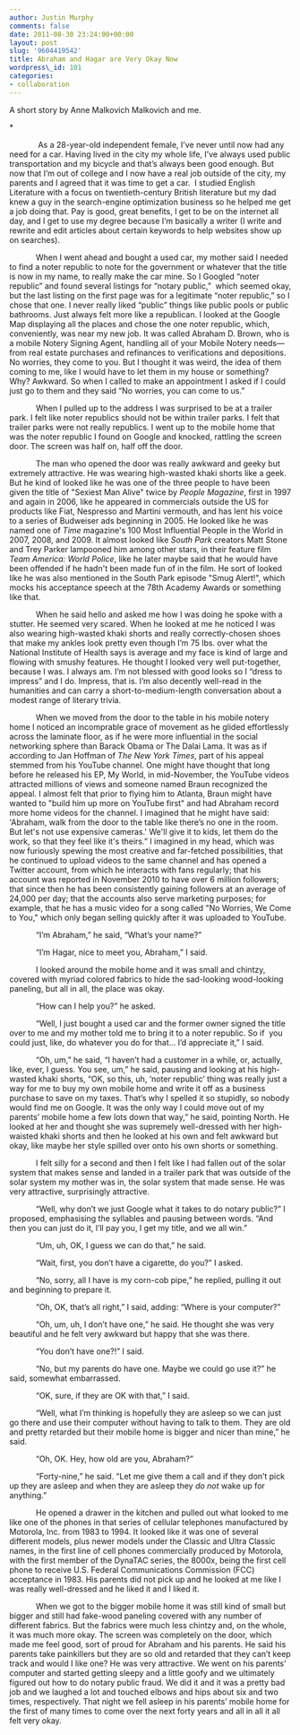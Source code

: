 ```yaml
---
author: Justin Murphy
comments: false
date: 2011-08-30 23:24:00+00:00
layout: post
slug: '9604419542'
title: Abraham and Hagar are Very Okay Now
wordpress\_id: 101
categories:
- collaboration
---
```


A short story by Anne Malkovich Malkovich and me.  


\* 



             As a 28-year-old independent female, I’ve never until now had any need for a car. Having lived in the city my whole life, I’ve always used public transportation and my bicycle and that’s always been good enough. But now that I’m out of college and I now have a real job outside of the city, my parents and I agreed that it was time to get a car.  I studied English Literature with a focus on twentieth-century British literature but my dad knew a guy in the search-engine optimization business so he helped me get a job doing that. Pay is good, great benefits, I get to be on the internet all day, and I get to use my degree because I’m basically a writer (I write and rewrite and edit articles about certain keywords to help websites show up on searches).




            When I went ahead and bought a used car, my mother said I needed to find a noter republic to note for the government or whatever that the title is now in my name, to really make the car mine. So I Googled “noter republic” and found several listings for “notary public,”  which seemed okay, but the last listing on the first page was for a legitimate “noter republic,” so I chose that one. I never really liked “public” things like public pools or public bathrooms. Just always felt more like a republican. I looked at the Google Map displaying all the places and chose the one noter republic, which, conveniently, was near my new job. It was called Abraham D. Brown, who is a mobile Notery Signing Agent, handling all of your Mobile Notery needs—from real estate purchases and refinances to verifications and depositions. No worries, they come to you. But I thought it was weird, the idea of them coming to me, like I would have to let them in my house or something? Why? Awkward. So when I called to make an appointment I asked if I could just go to them and they said “No worries, you can come to us.”




            When I pulled up to the address I was surprised to be at a trailer park. I felt like noter republics should not be within trailer parks. I felt that trailer parks were not really republics. I went up to the mobile home that was the noter republic I found on Google and knocked, rattling the screen door. The screen was half on, half off the door.




            The man who opened the door was really awkward and geeky but extremely attractive. He was wearing high-wasted khaki shorts like a geek. But he kind of looked like he was one of the three people to have been given the title of "Sexiest Man Alive" twice by _People Magazine_, first in 1997 and again in 2006, like he appeared in commercials outside the US for products like Fiat, Nespresso and Martini vermouth, and has lent his voice to a series of Budweiser ads beginning in 2005. He looked like he was named one of _Time_ magazine's 100 Most Influential People in the World in 2007, 2008, and 2009. It almost looked like _South Park_ creators Matt Stone and Trey Parker lampooned him among other stars, in their feature film _Team America: World Police_, like he later maybe said that he would have been offended if he hadn't been made fun of in the film. He sort of looked like he was also mentioned in the South Park episode "Smug Alert!", which mocks his acceptance speech at the 78th Academy Awards or something like that.




            When he said hello and asked me how I was doing he spoke with a stutter. He seemed very scared. When he looked at me he noticed I was also wearing high-wasted khaki shorts and really correctly-chosen shoes that make my ankles look pretty even though I’m 75 lbs. over what the National Institute of Health says is average and my face is kind of large and flowing with smushy features. He thought I looked very well put-together, because I was. I always am. I’m not blessed with good looks so I “dress to impress” and I do. Impress, that is. I’m also decently well-read in the humanities and can carry a short-to-medium-length conversation about a modest range of literary trivia.




            When we moved from the door to the table in his mobile notery home I noticed an incomprable grace of movement as he glided effortlessly across the laminate floor, as if he were more influential in the social networking sphere than Barack Obama or The Dalai Lama. It was as if according to Jan Hoffman of _The New York Times_, part of his appeal stemmed from his YouTube channel. One might have thought that long before he released his EP, My World, in mid-November, the YouTube videos attracted millions of views and someone named Braun recognized the appeal. I almost felt that prior to flying him to Atlanta, Braun might have wanted to "build him up more on YouTube first" and had Abraham record more home videos for the channel. I imagined that he might have said: 'Abraham, walk from the door to the table like there’s no one in the room. But let's not use expensive cameras.' We'll give it to kids, let them do the work, so that they feel like it's theirs.” I imagined in my head, which was now furiously spewing the most creative and far-fetched possibilities, that he continued to upload videos to the same channel and has opened a Twitter account, from which he interacts with fans regularly; that his account was reported in November 2010 to have over 6 million followers; that since then he has been consistently gaining followers at an average of 24,000 per day; that the accounts also serve marketing purposes; for example, that he has a music video for a song called "No Worries, We Come to You," which only began selling quickly after it was uploaded to YouTube.




            “I’m Abraham,” he said, “What’s your name?”




            “I’m Hagar, nice to meet you, Abraham,” I said.




            I looked around the mobile home and it was small and chintzy, covered with myriad colored fabrics to hide the sad-looking wood-looking paneling, but all in all, the place was okay.




            “How can I help you?” he asked.




            “Well, I just bought a used car and the former owner signed the title over to me and my mother told me to bring it to a noter republic. So if  you could just, like, do whatever you do for that… I’d appreciate it,” I said.




            “Oh, um,” he said, “I haven’t had a customer in a while, or, actually, like, ever, I guess. You see, um,” he said, pausing and looking at his high-wasted khaki shorts, “OK, so this, uh, ‘noter republic’ thing was really just a way for me to buy my own mobile home and write it off as a business purchase to save on my taxes. That’s why I spelled it so stupidly, so nobody would find me on Google. It was the only way I could move out of my parents’ mobile home a few lots down that way,” he said, pointing North. He looked at her and thought she was supremely well-dressed with her high-waisted khaki shorts and then he looked at his own and felt awkward but okay, like maybe her style spilled over onto his own shorts or something.




            I felt silly for a second and then I felt like I had fallen out of the solar system that makes sense and landed in a trailer park that was outside of the solar system my mother was in, the solar system that made sense. He was very attractive, surprisingly attractive.




            “Well, why don’t we just Google what it takes to do notary public?” I proposed, emphasising the syllables and pausing between words. “And then you can just do it, I’ll pay you, I get my title, and we all win.”




            “Um, uh, OK, I guess we can do that,” he said.




            “Wait, first, you don’t have a cigarette, do you?” I asked.




            “No, sorry, all I have is my corn-cob pipe,” he replied, pulling it out and beginning to prepare it.




            “Oh, OK, that’s all right,” I said, adding: “Where is your computer?”




            “Oh, um, uh, I don’t have one,” he said. He thought she was very beautiful and he felt very awkward but happy that she was there.




            “You don’t have one?!” I said.




            “No, but my parents do have one. Maybe we could go use it?” he said, somewhat embarrassed.




            “OK, sure, if they are OK with that,” I said.




            “Well, what I’m thinking is hopefully they are asleep so we can just go there and use their computer without having to talk to them. They are old and pretty retarded but their mobile home is bigger and nicer than mine,” he said.




            “Oh, OK. Hey, how old are you, Abraham?”




            “Forty-nine,” he said. “Let me give them a call and if they don’t pick up they are asleep and when they are asleep they _do not_ wake up for anything.”




            He opened a drawer in the kitchen and pulled out what looked to me like one of the phones in that series of cellular telephones manufactured by Motorola, Inc. from 1983 to 1994. It looked like it was one of several different models, plus newer models under the Classic and Ultra Classic names, in the first line of cell phones commercially produced by Motorola, with the first member of the DynaTAC series, the 8000x, being the first cell phone to receive U.S. Federal Communications Commission (FCC) acceptance in 1983. His parents did not pick up and he looked at me like I was really well-dressed and he liked it and I liked it.




            When we got to the bigger mobile home it was still kind of small but bigger and still had fake-wood paneling covered with any number of different fabrics. But the fabrics were much less chintzy and, on the whole, it was much more okay. The screen was completely on the door, which made me feel good, sort of proud for Abraham and his parents. He said his parents take painkillers but they are so old and retarded that they can’t keep track and would I like one? He was very attractive. We went on his parents’ computer and started getting sleepy and a little goofy and we ultimately figured out how to do notary public fraud. We did it and it was a pretty bad job and we laughed a lot and touched elbows and hips about six and two times, respectively. That night we fell asleep in his parents’ mobile home for the first of many times to come over the next forty years and all in all it all felt very okay.